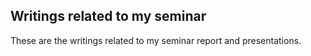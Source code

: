 ## Writings related to my seminar

These are the writings related to my seminar report and presentations.